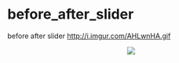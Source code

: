 # before_after_slider
before after slider
http://i.imgur.com/AHLwnHA.gif

<p align="center">
  <img src="http://imgur.com/9e59c5d3-1807-43e4-8db0-a6406fe6881d"/>
</p>
